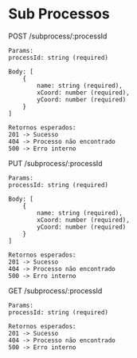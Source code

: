 # Sub Processos

POST /subprocess/:processId

```
Params:
processId: string (required)

Body: [
    {
        name: string (required),
        xCoord: number (required),
        yCoord: number (required)
    }
]

Retornos esperados:
201 -> Sucesso
404 -> Processo não encontrado
500 -> Erro interno

```

PUT /subprocess/:processId

```
Params:
processId: string (required)

Body: [
    {
        name: string (required),
        xCoord: number (required),
        yCoord: number (required)
    }
]

Retornos esperados:
201 -> Sucesso
404 -> Processo não encontrado
500 -> Erro interno

```

GET /subprocess/:processId

```
Params:
processId: string (required)

Retornos esperados:
201 -> Sucesso
404 -> Processo não encontrado
500 -> Erro interno

```
